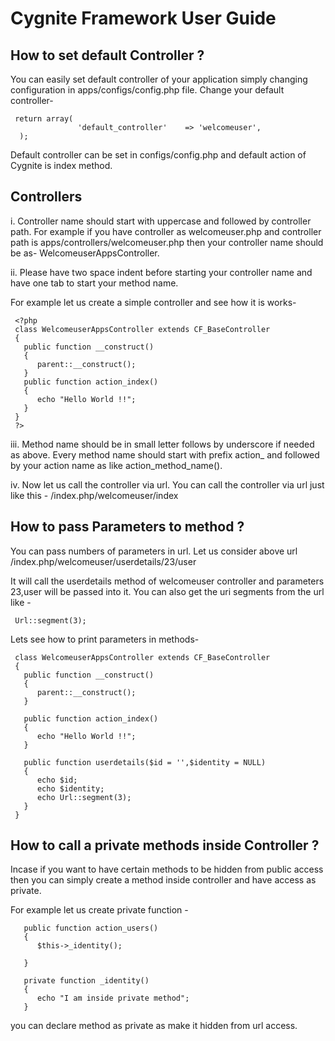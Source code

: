 Cygnite Framework User Guide
============================

 How to set default Controller ?
 ------------------------------------
  You can easily set default controller of your application simply changing configuration in apps/configs/config.php
  file. Change your default controller-
  
     return array(
                   'default_controller'    => 'welcomeuser',
      );

   Default controller can be set in configs/config.php and default action of Cygnite is index method.

 Controllers
 -------------

   i. Controller name should start with uppercase and followed by controller path. For example if you have controller
   as welcomeuser.php and controller path is apps/controllers/welcomeuser.php then your controller name should be
   as- WelcomeuserAppsController.

   ii. Please have two space indent before starting your controller name and have one tab to start your method name.

   For example let us create a simple controller and see how it is works-

     <?php
     class WelcomeuserAppsController extends CF_BaseController
     {
       public function __construct()
       {
          parent::__construct();
       }
       public function action_index()
       {
          echo "Hello World !!";
       }
     }
     ?>

  iii. Method name should be in small letter follows by underscore if needed as above. Every method name should
  start with prefix action_ and followed by your action name as like action_method_name().

  iv. Now let us call the controller via url. You can call the controller via url just like this -
      /index.php/welcomeuser/index


  How to pass Parameters to method ?
  --------------------------------------------
  You can pass numbers of parameters in url. Let us consider above url /index.php/welcomeuser/userdetails/23/user

  It will call the userdetails method of welcomeuser controller and parameters 23,user will be passed into it.
  You can also get the uri segments from the url like -

     Url::segment(3);


  Lets see how to print parameters in methods-

     class WelcomeuserAppsController extends CF_BaseController
     {
       public function __construct()
       {
          parent::__construct();
       }
       
       public function action_index()
       {
          echo "Hello World !!";
       }
       
       public function userdetails($id = '',$identity = NULL)
       {
          echo $id;
          echo $identity;
          echo Url::segment(3);
       }
     }


   How to call a private methods inside Controller ?
   --------------------------------------------------------
   Incase if you want to have certain methods to be hidden from public access then you can simply create a method
   inside controller and have access as private.

   For example let us create private function -

       public function action_users()
       {
          $this->_identity();

       }

       private function _identity()
       {
          echo "I am inside private method";
       }

   you can declare method as private as make it hidden from url access.
       
       
